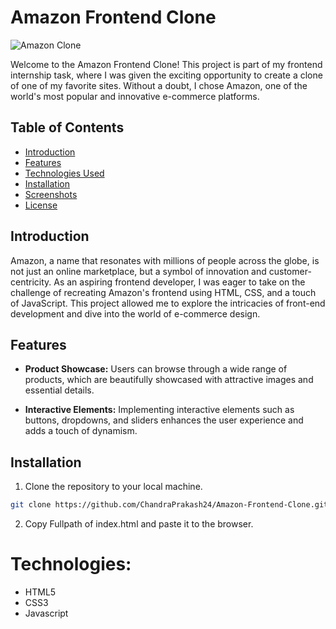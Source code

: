 # Amazon Frontend Clone

![Amazon Clone](amazon-clone-screenshot.png)

Welcome to the Amazon Frontend Clone! This project is part of my frontend internship task, where I was given the exciting opportunity to create a clone of one of my favorite sites. Without a doubt, I chose Amazon, one of the world's most popular and innovative e-commerce platforms.

## Table of Contents

- [Introduction](#introduction)
- [Features](#features)
- [Technologies Used](#technologies-used)
- [Installation](#installation)
- [Screenshots](#screenshots)
- [License](#license)

## Introduction

Amazon, a name that resonates with millions of people across the globe, is not just an online marketplace, but a symbol of innovation and customer-centricity. As an aspiring frontend developer, I was eager to take on the challenge of recreating Amazon's frontend using HTML, CSS, and a touch of JavaScript. This project allowed me to explore the intricacies of front-end development and dive into the world of e-commerce design.

## Features

- **Product Showcase:** Users can browse through a wide range of products, which are beautifully showcased with attractive images and essential details.

- **Interactive Elements:** Implementing interactive elements such as buttons, dropdowns, and sliders enhances the user experience and adds a touch of dynamism.

## Installation

1. Clone the repository to your local machine.

```bash
git clone https://github.com/ChandraPrakash24/Amazon-Frontend-Clone.git
```
2. Copy Fullpath of index.html and paste it to the browser.

# Technologies:
* HTML5
* CSS3
* Javascript

